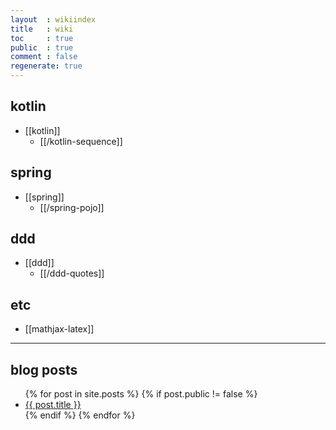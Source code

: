 ```yaml
---
layout  : wikiindex
title   : wiki
toc     : true
public  : true
comment : false
regenerate: true
---
```


## kotlin

* [[kotlin]]
  * [[/kotlin-sequence]]

## spring

* [[spring]]
  * [[/spring-pojo]]

## ddd

* [[ddd]]
  * [[/ddd-quotes]]

## etc

* [[mathjax-latex]]

---

## blog posts
<div>
    <ul>
{% for post in site.posts %}
    {% if post.public != false %}
        <li>
            <a class="post-link" href="{{ post.url | prepend: site.baseurl }}">
                {{ post.title }}
            </a>
        </li>
    {% endif %}
{% endfor %}
    </ul>
</div>

